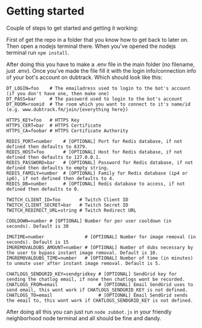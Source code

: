 # Getting started
Couple of steps to get started and getting it working:

First of get the repo in a folder that you know how to get back to later on. Then open a nodejs terminal there.
When you've opened the nodejs terminal run ```npm install```.

After doing this you have to make a .env file in the main folder (no filename, just .env).
Once you've made the file fill it with the login info/connection info of your bot's account on dubtrack. Which should look like this:
```
DT_LOGIN=foo    # The emailadress used to login to the bot's account (if you don't have one, then make one)
DT_PASS=bar     # The password used to login to the bot's account
DT_ROOM=roomid  # The room which you want to connect to it's name/id (e.g. www.dubtrack.fm/join/{everything here})

HTTPS_KEY=foo   # HTTPS Key
HTTPS_CERT=bar  # HTTPS Certificate
HTTPS_CA=foobar # HTTPS Certificate Authority

REDIS_PORT=number    # [OPTIONAL] Port for Redis database, if not defined then defaults to 6379.
REDIS_HOST=foo       # [OPTIONAL] Host for Redis database, if not defined then defaults to 127.0.0.1.
REDIS_PASSWORD=bar   # [OPTIONAL] Password for Redis database, if not defined then defaults to empty string.
REDIS_FAMILY=number  # [OPTIONAL] Family for Redis database (ip4 or ip6), if not defined then defaults to 4.
REDIS_DB=number      # [OPTIONAL] Redis database to access, if not defined then defaults to 0.

TWITCH_CLIENT_ID=foo       # Twitch Client ID
TWITCH_CLIENT_SECRET=bar   # Twitch Secret ID
TWITCH_REDIRECT_URL=string # Twitch Redirect URL

COOLDOWN=number # [OPTIONAL] Number for per user cooldown (in seconds). Default is 30

IMGTIME=number               # [OPTIONAL] Number for image removal (in seconds). Default is 15
IMGREMOVALDUBS_AMOUNT=number # [OPTIONAL] Number of dubs necessary by the user to bypass instant image removal. Default is 10.
IMGREMOVALDUBS_TIME=number   # [OPTIONAL] Number of time (in minutes) to unmute user after instant image removal. Default is 5.

CHATLOGS_SENDGRID_KEY=sendgridkey # [OPTIONAL] SendGrid key for sending the chatlog email, if none then chatlogs wont be recorded.
CHATLOGS_FROM=email               # [OPTIONAL] Email SendGrid uses to send email, this wont work if CHATLOGS_SENDGRID_KEY is not defined.
CHATLOGS_TO=email                 # [OPTIONAL] Email SendGrid sends the email to, this wont work if CHATLOGS_SENDGRID_KEY is not defined.
```

After doing all this you can just run ```node zubbot.js``` in your friendly neighborhood node terminal and all should be fine and dandy.
